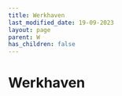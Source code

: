 ```yaml
---
title: Werkhaven
last_modified_date: 19-09-2023
layout: page
parent: W
has_children: false
---
```


Werkhaven
=========

